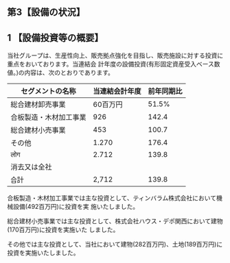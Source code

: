## 第3【設備の状況】

## 1 【設備投資等の概要】

当社グループは、生産性向上、販売拠点強化を目指し、販売施設に対する投資に重点をおいております。当連結会 計年度の設備投資(有形固定資産受入ベース数値。)の内容は、次のとおりであります。

| セグメントの名称    | 当連結会計年度 | 前年同期比 |
|-------------|---------|-------|
| 総合建材卸売事業    | 60百万円   | 51.5% |
| 合板製造・木材加工事業 | 926     | 142.4 |
| 総合建材小売事業    | 453     | 100.7 |
| その他         | 1.270   | 176.4 |
| लोग         | 2.712   | 139.8 |
| 消去又は全社      |         |       |
| 습計          | 2,712   | 139.8 |

合板製造・木材加工事業では主な投資として、ティンバラム株式会社において機械設備(492百万円)に投資を実 施いたしました。

総合建材小売事業では主な投資として、株式会社ハウス・デポ関西において建物(170百万円)に投資を実施いた しました。

その他では主な投資として、当社において建物(282百万円)、土地(189百万円)に投資を実施いたしました。